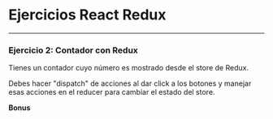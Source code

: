 # Ejercicios React Redux
___

### Ejercicio 2: Contador con Redux

Tienes un contador cuyo número es mostrado desde el store de Redux.

Debes hacer "dispatch" de acciones al dar click a los botones y manejar
esas acciones en el reducer para cambiar el estado del store.

**Bonus**